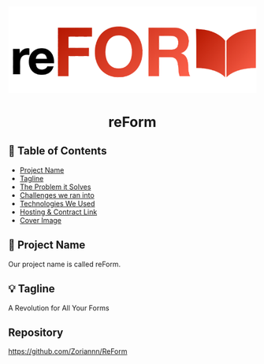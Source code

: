 <p align="center">
  <a href="" rel="noopener">
 <img src="./logo.png" alt="reForm"></a>
</p>
<h1 align="center">reForm</h1>


## 📝 Table of Contents

- [Project Name](#project_name)
- [Tagline](#tagline)
- [The Problem it Solves](#problem)
- [Challenges we ran into](#challenges)
- [Technologies We Used](#tech)
- [Hosting & Contract Link](#link)
- [Cover Image](cover_img)

## 🧐 Project Name <a id = "project_name"></a>

Our project name is called reForm.

## 💡 Tagline <a id = "tagline"></a>

A Revolution for All Your Forms

## Repository
https://github.com/Zoriannn/ReForm

